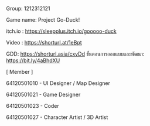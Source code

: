 Group: 1212312121

Game name: Project Go-Duck!

itch.io : https://sleepplus.itch.io/gooooo-duck


Video : https://shorturl.at/1eBpt


GDD: https://shorturl.asia/cxvDd
ขั้นตอนการออกแบบและพัฒนา: https://bit.ly/4aBhdXU

[ Member ]

64120501010 - UI Designer / Map Designer

64120501021 - Game Designer

64120501023 - Coder

64120501027 - Character Artist / 3D Artist
